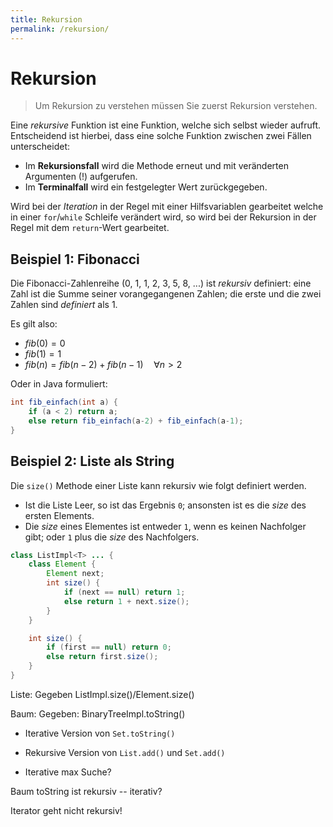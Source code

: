 ```yaml
---
title: Rekursion
permalink: /rekursion/
---
```


# Rekursion

> Um Rekursion zu verstehen müssen Sie zuerst Rekursion verstehen.

Eine _rekursive_ Funktion ist eine Funktion, welche sich selbst wieder aufruft.
Entscheidend ist hierbei, dass eine solche Funktion zwischen zwei Fällen unterscheidet:

- Im **Rekursionsfall** wird die Methode erneut und mit veränderten Argumenten (!) aufgerufen.
- Im **Terminalfall** wird ein festgelegter Wert zurückgegeben.

Wird bei der _Iteration_ in der Regel mit einer Hilfsvariablen gearbeitet welche in einer `for`/`while` Schleife verändert wird, so wird bei der Rekursion in der Regel mit dem `return`-Wert gearbeitet.

## Beispiel 1: Fibonacci

Die Fibonacci-Zahlenreihe (0, 1, 1, 2, 3, 5, 8, ...) ist _rekursiv_ definiert: eine Zahl ist die Summe seiner vorangegangenen Zahlen; die erste und die zwei Zahlen sind _definiert_ als 1.

Es gilt also:
- $fib(0) = 0$
- $fib(1) = 1$
- $fib(n) = fib(n-2) + fib(n-1) \quad \forall n > 2$

Oder in Java formuliert:

```java
int fib_einfach(int a) {
	if (a < 2) return a;
	else return fib_einfach(a-2) + fib_einfach(a-1);
}
```

## Beispiel 2: Liste als String

Die `size()` Methode einer Liste kann rekursiv wie folgt definiert werden.

- Ist die Liste Leer, so ist das Ergebnis `0`; ansonsten ist es die _size_ des ersten Elements.
- Die _size_ eines Elementes ist entweder `1`, wenn es keinen Nachfolger gibt; oder `1` plus die _size_ des Nachfolgers.

```java
class ListImpl<T> ... {
	class Element {
		Element next;
		int size() {
			if (next == null) return 1;
			else return 1 + next.size();
		}
	}

	int size() {
		if (first == null) return 0;
		else return first.size();
	}
}
```

Liste: Gegeben ListImpl.size()/Element.size()

Baum: Gegeben: BinaryTreeImpl.toString()

- Iterative Version von `Set.toString()`
- Rekursive Version von `List.add()` und `Set.add()`

- Iterative max Suche?


Baum toString ist rekursiv -- iterativ?


Iterator geht nicht rekursiv!

